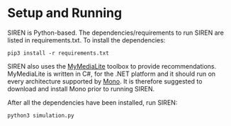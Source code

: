 # Setup and Running

SIREN is Python-based. The dependencies/requirements to run SIREN are listed in requirements.txt. To install the dependencies:

```
pip3 install -r requirements.txt
```

SIREN also uses the [MyMediaLite](http://mymedialite.net) toolbox to provide recommendations. MyMediaLite is written in C#, for the .NET platform and it should run on every architecture supported by [Mono](https://www.mono-project.com/). It is therefore suggested to download and install Mono prior to running SIREN.

After all the dependencies have been installed, run SIREN:

```python
python3 simulation.py
```


